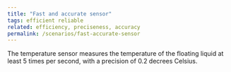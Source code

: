 ```yaml
---
title: "Fast and accurate sensor"
tags: efficient reliable
related: efficiency, preciseness, accuracy
permalink: /scenarios/fast-accurate-sensor
---
```


<div class="arc42-help" markdown="1">
The temperature sensor measures the temperature of the floating liquid at least 5 times per second, with a precision of 0.2 decrees Celsius.
</div><br>



